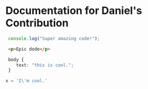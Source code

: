 # Documentation for Daniel's Contribution

```js
 console.log("Super amazing code!");
```

```html
 <p>Epic dode</p>
```

```css
 body {
    text: "this is cool.";
 }
```

```python
x = 'I\'m cool.'
```